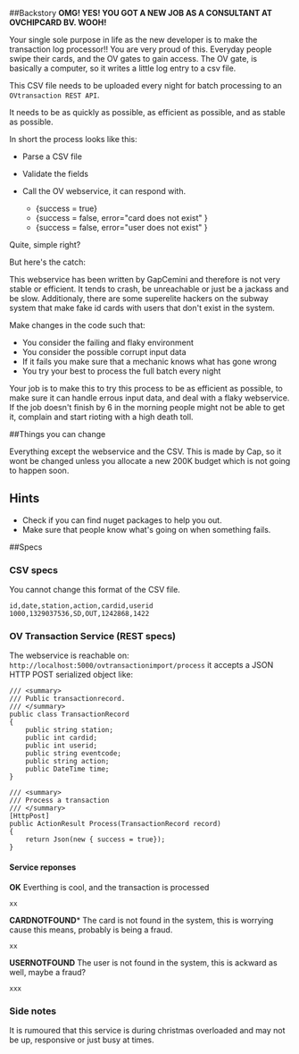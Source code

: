 ##Backstory
**OMG! YES! YOU GOT A NEW JOB AS A CONSULTANT AT OVCHIPCARD BV. WOOH!**

Your single sole purpose in life as the new developer is to make the transaction log
processor!! You are very proud of this. Everyday people swipe their cards, and the OV gates to gain access. The OV gate, is basically a computer, so it writes a little log entry to a csv file. 

This CSV file needs to be uploaded every night for batch processing to an `OVtransaction REST API`.

It needs to be as quickly as possible, as efficient as possible, and as stable as possible.

In short the process looks like this:

- Parse a CSV file
- Validate the fields
- Call the OV webservice, it can respond with.

	- {success = true}
	- {success = false, error="card does not exist" }
	- {success = false, error="user does not exist" }

Quite, simple right?

But here's the catch:

This webservice has been written by GapCemini and therefore is not very stable or efficient. It tends to
crash, be unreachable or just be a jackass and be slow. Additionaly, there are some superelite hackers on the subway system that make fake id cards with users that don't exist in the system.

Make changes in the code such that:

- You consider the failing and flaky environment
- You consider the possible corrupt input data
- If it fails you make sure that a mechanic knows what has gone wrong
- You try your best to process the full batch every night

Your job is to make this to try this process to be as efficient as possible, to make sure it can handle
errous input data, and deal with a flaky webservice. If the job doesn't finish by 6 in the morning 
people might not be able to get it, complain and start rioting with a high death toll. 

##Things you can change

Everything except the webservice and the CSV. This is made by Cap, so it wont be changed unless you allocate a new 200K budget which is not going to happen soon.

## Hints
- Check if you can find nuget packages to help you out.
- Make sure that people know what's going on when something fails.


##Specs

### CSV specs

You cannot change this format of the CSV file.

```
id,date,station,action,cardid,userid
1000,1329037536,SD,OUT,1242868,1422
```


### OV Transaction Service (REST specs)

The webservice is reachable on: `http://localhost:5000/ovtransactionimport/process` it accepts a JSON HTTP POST serialized 
object like:

```
/// <summary>
/// Public transactionrecord.
/// </summary>
public class TransactionRecord 
{
    public string station;
    public int cardid;
    public int userid;
    public string eventcode;
    public string action;
    public DateTime time;
}

/// <summary>
/// Process a transaction
/// </summary>
[HttpPost]
public ActionResult Process(TransactionRecord record) 
{
    return Json(new { success = true});    
}
```

#### Service reponses

**OK**
Everthing is cool, and the transaction is processed

```
xx
```

**CARDNOTFOUND***
The card is not found in the system, this is worrying cause this means, probably is being a fraud.

```
xx
```

**USERNOTFOUND**
The user is not found in the system, this is ackward as well, maybe a fraud?

```
xxx
```

### Side notes

It is rumoured that this service is during christmas overloaded and may not be up, responsive or just busy at times.